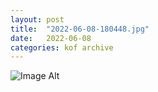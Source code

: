 ```yaml
---
layout:	post
title:	"2022-06-08-180448.jpg"
date:	2022-06-08
categories:	kof archive
---
```


![Image Alt](https://k0f.github.io/assets/2022-06-08-180448.jpg)